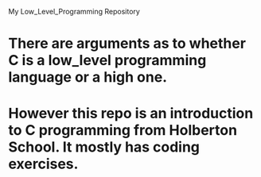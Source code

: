 My Low_Level_Programming Repository
# There are arguments as to whether C is a low_level programming language or a high one.
# However this repo is an introduction to C programming from Holberton School. It mostly has coding exercises. 